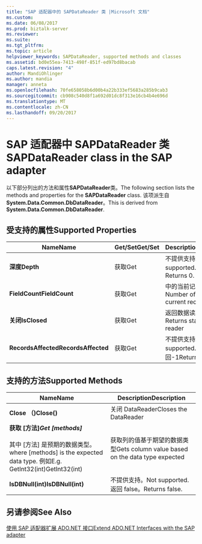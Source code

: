 ```yaml
---
title: "SAP 适配器中的 SAPDataReader 类 |Microsoft 文档"
ms.custom: 
ms.date: 06/08/2017
ms.prod: biztalk-server
ms.reviewer: 
ms.suite: 
ms.tgt_pltfrm: 
ms.topic: article
helpviewer_keywords: SAPDataReader, supported methods and classes
ms.assetid: bd0e55ea-7413-498f-851f-ed97bd8bacab
caps.latest.revision: "4"
author: MandiOhlinger
ms.author: mandia
manager: anneta
ms.openlocfilehash: 70fe658058b6d00b4a22b333ef5683a285b9cab3
ms.sourcegitcommit: cb908c540d8f1a692d01dc8f313e16cb4b4e696d
ms.translationtype: MT
ms.contentlocale: zh-CN
ms.lasthandoff: 09/20/2017
---
```

# <a name="sapdatareader-class-in-the-sap-adapter"></a><span data-ttu-id="ca774-102">SAP 适配器中 SAPDataReader 类</span><span class="sxs-lookup"><span data-stu-id="ca774-102">SAPDataReader class in the SAP adapter</span></span>
<span data-ttu-id="ca774-103">以下部分列出的方法和属性**SAPDataReader**类。</span><span class="sxs-lookup"><span data-stu-id="ca774-103">The following section lists the methods and properties for the **SAPDataReader** class.</span></span> <span data-ttu-id="ca774-104">该项派生自**System.Data.Common.DbDataReader**。</span><span class="sxs-lookup"><span data-stu-id="ca774-104">This is derived from **System.Data.Common.DbDataReader**.</span></span>  
  
## <a name="supported-properties"></a><span data-ttu-id="ca774-105">受支持的属性</span><span class="sxs-lookup"><span data-stu-id="ca774-105">Supported Properties</span></span>  
  
|<span data-ttu-id="ca774-106">Name</span><span class="sxs-lookup"><span data-stu-id="ca774-106">Name</span></span>|<span data-ttu-id="ca774-107">Get/Set</span><span class="sxs-lookup"><span data-stu-id="ca774-107">Get/Set</span></span>|<span data-ttu-id="ca774-108">Description</span><span class="sxs-lookup"><span data-stu-id="ca774-108">Description</span></span>|  
|----------|--------------|-----------------|  
|<span data-ttu-id="ca774-109">**深度**</span><span class="sxs-lookup"><span data-stu-id="ca774-109">**Depth**</span></span>|<span data-ttu-id="ca774-110">获取</span><span class="sxs-lookup"><span data-stu-id="ca774-110">Get</span></span>|<span data-ttu-id="ca774-111">不提供支持。</span><span class="sxs-lookup"><span data-stu-id="ca774-111">Not supported.</span></span> <span data-ttu-id="ca774-112">返回 0。</span><span class="sxs-lookup"><span data-stu-id="ca774-112">Returns 0.</span></span>|  
|<span data-ttu-id="ca774-113">**FieldCount**</span><span class="sxs-lookup"><span data-stu-id="ca774-113">**FieldCount**</span></span>|<span data-ttu-id="ca774-114">获取</span><span class="sxs-lookup"><span data-stu-id="ca774-114">Get</span></span>|<span data-ttu-id="ca774-115">中的当前记录集的字段数</span><span class="sxs-lookup"><span data-stu-id="ca774-115">Number of fields in the current record set</span></span>|  
|<span data-ttu-id="ca774-116">**关闭**</span><span class="sxs-lookup"><span data-stu-id="ca774-116">**IsClosed**</span></span>|<span data-ttu-id="ca774-117">获取</span><span class="sxs-lookup"><span data-stu-id="ca774-117">Get</span></span>|<span data-ttu-id="ca774-118">返回数据读取器的状态</span><span class="sxs-lookup"><span data-stu-id="ca774-118">Returns status of data reader</span></span>|  
|<span data-ttu-id="ca774-119">**RecordsAffected**</span><span class="sxs-lookup"><span data-stu-id="ca774-119">**RecordsAffected**</span></span>|<span data-ttu-id="ca774-120">获取</span><span class="sxs-lookup"><span data-stu-id="ca774-120">Get</span></span>|<span data-ttu-id="ca774-121">不提供支持。</span><span class="sxs-lookup"><span data-stu-id="ca774-121">Not supported.</span></span> <span data-ttu-id="ca774-122">将返回-1</span><span class="sxs-lookup"><span data-stu-id="ca774-122">Returns -1</span></span>|  
  
## <a name="supported-methods"></a><span data-ttu-id="ca774-123">支持的方法</span><span class="sxs-lookup"><span data-stu-id="ca774-123">Supported Methods</span></span>  
  
|<span data-ttu-id="ca774-124">Name</span><span class="sxs-lookup"><span data-stu-id="ca774-124">Name</span></span>|<span data-ttu-id="ca774-125">Description</span><span class="sxs-lookup"><span data-stu-id="ca774-125">Description</span></span>|  
|----------|-----------------|  
|<span data-ttu-id="ca774-126">**Close （)**</span><span class="sxs-lookup"><span data-stu-id="ca774-126">**Close()**</span></span>|<span data-ttu-id="ca774-127">关闭 DataReader</span><span class="sxs-lookup"><span data-stu-id="ca774-127">Closes the DataReader</span></span>|  
|<span data-ttu-id="ca774-128">**获取 [方法]**<sup>*</sup></span><span class="sxs-lookup"><span data-stu-id="ca774-128">**Get [methods]** <sup>*</sup></span></span><br /><br /> <span data-ttu-id="ca774-129">其中 [方法] 是预期的数据类型。</span><span class="sxs-lookup"><span data-stu-id="ca774-129">where [methods] is the expected data type.</span></span> <span data-ttu-id="ca774-130">例如</span><span class="sxs-lookup"><span data-stu-id="ca774-130">E.g.</span></span> <span data-ttu-id="ca774-131">GetInt32(int)</span><span class="sxs-lookup"><span data-stu-id="ca774-131">GetInt32(int)</span></span>|<span data-ttu-id="ca774-132">获取列的值基于期望的数据类型</span><span class="sxs-lookup"><span data-stu-id="ca774-132">Gets column value based on the data type expected</span></span>|  
|<span data-ttu-id="ca774-133">**IsDBNull(int)**</span><span class="sxs-lookup"><span data-stu-id="ca774-133">**IsDBNull(int)**</span></span>|<span data-ttu-id="ca774-134">不提供支持。</span><span class="sxs-lookup"><span data-stu-id="ca774-134">Not supported.</span></span> <span data-ttu-id="ca774-135">返回 false。</span><span class="sxs-lookup"><span data-stu-id="ca774-135">Returns false.</span></span>|  
  
## <a name="see-also"></a><span data-ttu-id="ca774-136">另请参阅</span><span class="sxs-lookup"><span data-stu-id="ca774-136">See Also</span></span>  
 [<span data-ttu-id="ca774-137">使用 SAP 适配器扩展 ADO.NET 接口</span><span class="sxs-lookup"><span data-stu-id="ca774-137">Extend ADO.NET Interfaces with the SAP adapter</span></span>](../../adapters-and-accelerators/adapter-sap/extend-ado-net-interfaces-with-the-sap-adapter.md)